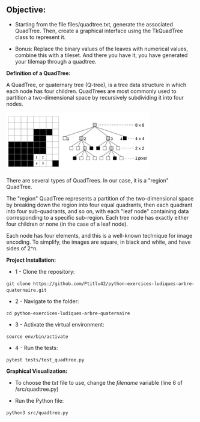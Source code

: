 ## Objective:

- Starting from the file files/quadtree.txt, generate the associated QuadTree. Then, create a graphical interface using the TkQuadTree class to represent it.

- Bonus:
Replace the binary values of the leaves with numerical values, combine this with a tileset. And there you have it, you have generated your tilemap through a quadtree.

**Definition of a QuadTree:**

A QuadTree, or quaternary tree (Q-tree), is a tree data structure in which each node has four children. QuadTrees are most commonly used to partition a two-dimensional space by recursively subdividing it into four nodes.

![img.png](files/quadtree.png)

There are several types of QuadTrees. In our case, it is a "region" QuadTree.

The "region" QuadTree represents a partition of the two-dimensional space by breaking down the region into four equal quadrants, then each quadrant into four sub-quadrants, and so on, with each "leaf node" containing data corresponding to a specific sub-region. Each tree node has exactly either four children or none (in the case of a leaf node).

Each node has four elements, and this is a well-known technique for image encoding. To simplify, the images are square, in black and white, and have sides of 2^n.

**Project Installation:**

- 1 - Clone the repository:

```git clone https://github.com/Ptitlu42/python-exercices-ludiques-arbre-quaternaire.git```

- 2 - Navigate to the folder:

```cd python-exercices-ludiques-arbre-quaternaire```

- 3 - Activate the virtual environment:

```source env/bin/activate```

- 4 - Run the tests:

```pytest tests/test_quadtree.py```

  **Graphical Visualization:**

- To choose the *txt* file to use, change the *filename* variable (line 6 of /src/quadtree.py)

- Run the Python file:

```python3 src/quadtree.py```
